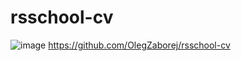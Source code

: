 # rsschool-cv
![image](https://user-images.githubusercontent.com/19719778/172237395-5c6199b7-d042-43f5-919f-f1f13e9f363c.png)
https://github.com/OlegZaborej/rsschool-cv

